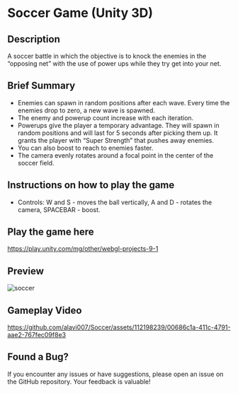 # Soccer Game (Unity 3D)

## Description

A soccer battle in which the objective is to knock the enemies in the “opposing net” with the use of power ups while they try get into your net. 

## Brief Summary

- Enemies can spawn in random positions after each wave. Every time the enemies drop to zero, a new wave is spawned. 
- The enemy and powerup count increase with each iteration.
- Powerups give the player a temporary advantage. They will spawn in random positions and will last for 5 seconds after picking them up. It grants the player with “Super Strength” that pushes away enemies.
- You can also boost to reach to enemies faster.
- The camera evenly rotates around a focal point in the center of the soccer field.

## Instructions on how to play the game

- Controls: W and S - moves the ball vertically, A and D - rotates the camera, SPACEBAR - boost.

## Play the game here

https://play.unity.com/mg/other/webgl-projects-9-1

## Preview

![soccer](https://github.com/alavi007/Soccer/assets/112198239/831fe9d6-d6e6-4f22-b384-11c5daa99b12)

## Gameplay Video

https://github.com/alavi007/Soccer/assets/112198239/00686c1a-411c-4791-aae2-767fec09f8e3

## Found a Bug?

If you encounter any issues or have suggestions, please open an issue on the GitHub repository. Your feedback is valuable!
